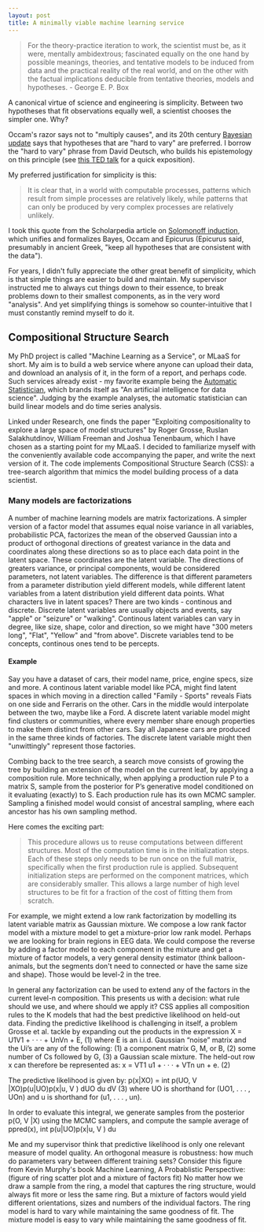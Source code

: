 ```yaml
---
layout: post
title: A minimally viable machine learning service
---
```


>For the theory-practice iteration to work, the scientist must be, as it were, mentally ambidextrous; fascinated equally on the one hand by possible meanings, theories, and tentative models to be induced from data and the practical reality of the real world, and on the other with the factual implications deducible from tentative theories, models and hypotheses.
    - George E. P. Box

A canonical virtue of science and engineering is simplicity. Between two hypotheses that fit observations equally well, a scientist chooses the simpler one. Why? 

Occam's razor says not to "multiply causes", and its 20th century [Bayesian update](http://mlg.eng.cam.ac.uk/zoubin/papers/05occam/occam.pdf) says that hypotheses that are "hard to vary" are preferred. I borrow the "hard to vary" phrase from David Deutsch, who builds his epistemology on this principle (see [this TED talk](https://www.ted.com/talks/david_deutsch_a_new_way_to_explain_explanation) for a quick exposition). 

My preferred justification for simplicity is this:
>It is clear that, in a world with computable processes, patterns which result from simple processes are relatively likely, while patterns that can only be produced by very complex processes are relatively unlikely. 

I took this quote from the Scholarpedia article on [Solomonoff induction](http://www.scholarpedia.org/article/Algorithmic_probability#Discrete_Universal_A_Priori_Probability), which unifies and formalizes Bayes, Occam and Epicurus (Epicurus said, presumably in ancient Greek, "keep all hypotheses that are consistent with the data").

For years, I didn't fully appreciate the other great benefit of simplicity, which is that simple things are easier to build and maintain. My supervisor instructed me to always cut things down to their essence, to break problems down to their smallest components, as in the very word "analysis". And yet simplifying things is somehow so counter-intuitive that I must constantly remind myself to do it.

## Compositional Structure Search

My PhD project is called "Machine Learning as a Service", or MLaaS for short. My aim is to build a web service where anyone can upload their data, and download an analysis of it, in the form of a report, and perhaps code. Such services already exist - my favorite example being the [Automatic Statistician](https://www.automaticstatistician.com/about/), which brands itself as "An artificial intelligence for data science". Judging by the example analyses, the automatic statistician can build linear models and do time series analysis.

Linked under Research, one finds the paper "Exploiting compositionality to explore a large space of model structures" by Roger Grosse, Ruslan Salakhutdinov, William Freeman and Joshua Tenenbaum, which I have chosen as a starting point for my MLaaS. I decided to familiarize myself with the conveniently available code accompanying the paper, and write the next version of it. The code implements Compositional Structure Search (CSS): a tree-search algorithm that mimics the model building process of a data scientist. 

### Many models are factorizations

A number of machine learning models are matrix factorizations. A simpler version of a factor model that assumes equal noise variance in all variables, probabilistic PCA, factorizes the mean of the observed Gaussian into a product of orthogonal directions of greatest variance in the data and coordinates along these directions so as to place each data point in the latent space. These coordinates are the latent variable. The directions of greaters variance, or principal components, would be considered parameters, not latent variables. The difference is that different parameters from a parameter distribution yield different models, while different latent variables from a latent distribution yield different data points.
What characters live in latent spaces? There are two kinds - continous and discrete. Discrete latent variables are usually objects and events, say "apple" or "seizure" or "walking". Continous latent variables can vary in degree, like size, shape, color and direction, so we might have "300 meters long", "Flat", "Yellow" and "from above". Discrete variables tend to be concepts, continous ones tend to be percepts.


#### Example 
Say you have a dataset of cars, their model name, price, engine specs, size 
and more. 
A continous latent variable model like PCA, might find latent spaces in which 
moving in a direction called "Family - Sports" reveals Fiats on one side and 
Ferraris on the other. Cars in the middle would interpolate between the two, 
maybe like a Ford. 
A discrete latent variable model might find clusters or communities, where 
every member share enough properties to make them distinct from other cars. 
Say all Japanese cars are produced in the same three kinds of factories. 
The discrete latent variable might then "unwittingly" represent those factories.

Combing back to the tree search, a search move consists of growing the tree by building an extension of the model on the current leaf, by applying a composition rule. More technically, when applying a production rule P to a matrix S, sample from the posterior for P’s generative model conditioned
on it evaluating (exactly) to S. Each production rule has its own MCMC sampler. Sampling a finished model would consist of ancestral sampling, where each ancestor has his own sampling method. 

Here comes the exciting part:

>This procedure allows us to reuse computations between different structures.
Most of the computation time is in the initialization
steps. Each of these steps only needs to be run once on the
full matrix, specifically when the first production rule is applied.
Subsequent initialization steps are performed on the
component matrices, which are considerably smaller. This
allows a large number of high level structures to be fit for a
fraction of the cost of fitting them from scratch.

For example, we might extend a low rank factorization by modelling its latent variable matrix as Gaussian mixture. We compose a low rank factor model with a mixture model to get a mixture-prior low rank model. Perhaps we are looking for brain regions in EEG data. 
We could compose the reverse by adding a factor model to each component in the mixture and get a mixture of factor models, a very general density estimator (think balloon-animals, but the segments don't need to connected or have the same size and shape). Those would be level-2 in the tree. 

In general any factorization can be used to extend any of the factors in the current level-n composition. This presents us with a decision: what rule should we use, and where should we apply it?
CSS applies all composition rules to the K models that had the best predictive likelihood on held-out data. Finding the predictive likelihood is challenging in itself, a problem Grosse et al. tackle by expanding out the products in the expression X = U1V1 + · · · + UnVn + E, (1)
where E is an i.i.d. Gaussian “noise” matrix and the Ui’s
are any of the following: (1) a component matrix G, M,
or B, (2) some number of Cs followed by G, (3) a Gaussian
scale mixture.  The held-out row x can therefore be
represented as:
x = VT1 u1 + · · · + VTn un + e. (2)


The predictive likelihood is given by:
p(x|XO) = int p(UO, V |XO)p(u|UO)p(x|u, V ) dUO du dV (3)
where UO is shorthand for (UO1, . . . , UOn) and u is shorthand
for (u1, . . . , un). 

In order to evaluate this integral, we generate samples from the posterior 
p(O, V |X) using the MCMC samplers, and compute the sample average of ppred(x), int p(u|UO)p(x|u, V ) du

Me and my supervisor think that predictive likelihood is only one relevant measure of model quality. An orthogonal measure is robustness: how much do parameters vary between different training sets? 
Consider this figure from Kevin Murphy's book Machine Learning, A Probablistic Perspective:
(figure of ring scatter plot and a mixture of factors fit)
No matter how we draw a sample from the ring, a model that captures the ring structure, would always fit more or less the same ring. But a mixture of factors would yield different orientations, sizes and numbers of the individual factors. The ring model is hard to vary while maintaining the same goodness of fit. The mixture model is easy to vary while maintaining the same goodness of fit.